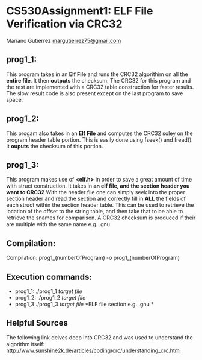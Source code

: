 # CS530Assignment1: ELF File Verification via CRC32
Mariano Gutierrez
margutierrez75@gmail.com

## prog1_1: 
   This program takes in an **Elf File** and runs the CRC32 algorithim 
   on all the **entire file**. It then **outputs** the checksum.
   The CRC32 for this program and the rest are implemented with a CRC32 table 
   construction for faster results. The slow result code is also present except
   on the last program to save space.
    
## prog1_2:
   This progam also takes in an **Elf File** and computes the CRC32 soley on the
   program header table portion. This is easily done using fseek() and fread().
   It **ouputs** the checksum of this portion.
    
## prog1_3:
   This program makes use of **<elf.h>** in order to save a great amount of time 
   with struct construction. It  takes in **an elf file, and the section header you want to CRC32** 
   With the header file one can simply seek into the
   proper section header and read the section and correctly fill in **ALL** 
   the fields of each struct within the section header table. This can be used to
   retrieve the location of the offset to the string table, and then take that
   to be able to retrieve the snames for comparison. A CRC32 checksum is produced
   if their are multiple with the same name e.g. .gnu
   
## Compilation:
   Compilation: prog1_(numberOfProgram) -o prog1_(numberOfProgram)
   
## Execution commands:
- prog1_1: ./prog1_1 *target file*
- prog1_2: ./prog1_2 *target file*
- prog1_3 ./prog1_3 *target file*  *ELF file section e.g. .gnu *

## Helpful Sources
The following link delves deep into CRC32 and was used to understand the algorithm itself: http://www.sunshine2k.de/articles/coding/crc/understanding_crc.html
